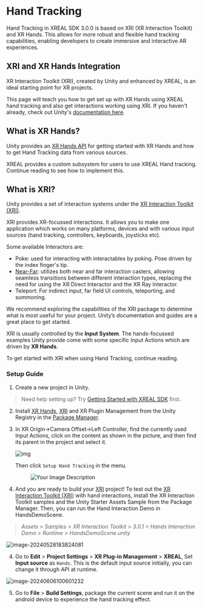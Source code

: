 # Hand Tracking

Hand Tracking in XREAL SDK 3.0.0 is based on XRI (XR Interaction Toolkit) and XR Hands. This allows for more robust and flexible hand tracking capabilities, enabling developers to create immersive and interactive AR experiences.

## XRI and XR Hands Integration

XR Interaction Toolkit (XRI), created by Unity and enhanced by XREAL, is an ideal starting point for XR projects. 

This page will teach you how to get set up with XR Hands using XREAL hand tracking and also get interactions working using XRI. If you haven't already, check out Unity's [documentation here](https://docs.unity3d.com/Packages/com.unity.xr.interaction.toolkit@3.0/manual/index.html).

## What is XR Hands?

Unity provides an [XR Hands API](https://docs.unity3d.com/Packages/com.unity.xr.hands@1.2/manual/index.html) for getting started with XR Hands and how to get Hand Tracking data from various sources.

XREAL provides a custom subsystem for users to use XREAL Hand tracking. Continue reading to see how to implement this.

## What is XRI?

Unity provides a set of interaction systems under the [XR Interaction Toolkit (XRI)](https://docs.unity3d.com/Packages/com.unity.xr.interaction.toolkit@3.0/manual/index.html).

XRI provides XR-focussed interactions. It allows you to make one application which works on many platforms, devices and with various input sources (hand tracking, controllers, keyboards, joysticks etc).

Some available Interactors are:

- Poke: used for interacting with interactables by poking. Pose driven by the index finger's tip.
- [Near-Far](https://docs.unity3d.com/Packages/com.unity.xr.interaction.toolkit@3.0/manual/near-far-interactor.html?q=near): utilizes both near and far interaction casters, allowing seamless transitions between different interaction types, replacing the need for using the XR Direct Interactor and the XR Ray Interactor. 
- Teleport: For indirect input, far field UI controls, teleporting, and summoning.

We recommend exploring the capabilities of the XRI package to determine what is most useful for your project. Unity’s documentation and guides are a great place to get started.

XRI is usually controlled by the **Input System**. The hands-focussed examples Unity provide come with some specific Input Actions which are driven by **XR Hands**.

To get started with XRI when using Hand Tracking, continue reading.

### Setup Guide

1. Create a new project in Unity.

>  Need help setting up? Try [Getting Started with XREAL SDK](../01_Getting%20Started%20with%20XREAL%20SDK.md) first.

2. Install [XR Hands](https://docs.unity3d.com/Packages/com.unity.xr.hands@1.2/manual/index.html), [XRI](https://docs.unity3d.com/Packages/com.unity.xr.interaction.toolkit@3.0/manual/index.html) and XR Plugin Management from the Unity Registry in the [Package Manager](https://docs.unity3d.com/Manual/upm-ui.html).

3. In XR Origin->Camera Offset->Left Controller, find the currently used Input Actions, click on the content as shown in the picture, and then find its parent in the project and select it.

   ![img](https://pub-8dffc52979c34362aa2dbe3a43f0792a.r2.dev/(null).)

   Then click `Setup Hand Tracking` in the menu.

   <figure className="center-image">
     <img src="https://pub-8dffc52979c34362aa2dbe3a43f0792a.r2.dev/(null)-20240822194947707.(null)" alt="Your Image Description" class="center-image"style={{ width: '500px', height: 'auto' }} />
   </figure>

4. And you are ready to build your [XRI](https://docs.unity3d.com/Packages/com.unity.xr.interaction.toolkit@2.4/manual/index.html) project! To test out the [XR Interaction Toolkit (XRI)](https://docs.unity3d.com/Packages/com.unity.xr.interaction.toolkit@2.4/manual/index.html) with hand interactions, install the XR Interaction Toolkit samples and the Unity Starter Assets Sample from the Package Manager. Then, you can run the Hand Interaction Demo in HandsDemoScene.

> *Assets > Samples > XR Interaction Toolkit > 3.0.1 > Hands Interaction Demo > Runtime > HandsDemoScene.unity*

![image-20240528183824081](https://pub-8dffc52979c34362aa2dbe3a43f0792a.r2.dev/image-20240528183824081.png)

4. Go to **Edit** > **Project Settings** > **XR Plug-in Management** > **XREAL**, Set **Input source** as `Hands`. This is the default input source initially, you can change it through API at runtime.

![image-20240606100601232](https://pub-8dffc52979c34362aa2dbe3a43f0792a.r2.dev/image-20240606100601232.png)

5. Go to **File** > **Build Settings**, package the current scene and run it on the android device to experience the hand tracking effect.
